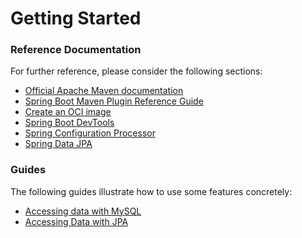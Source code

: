 # Getting Started

### Reference Documentation
For further reference, please consider the following sections:

* [Official Apache Maven documentation](https://maven.apache.org/guides/index.html)
* [Spring Boot Maven Plugin Reference Guide](https://docs.spring.io/spring-boot/docs/2.5.1/maven-plugin/reference/html/)
* [Create an OCI image](https://docs.spring.io/spring-boot/docs/2.5.1/maven-plugin/reference/html/#build-image)
* [Spring Boot DevTools](https://docs.spring.io/spring-boot/docs/2.5.1/reference/htmlsingle/#using-boot-devtools)
* [Spring Configuration Processor](https://docs.spring.io/spring-boot/docs/2.5.1/reference/htmlsingle/#configuration-metadata-annotation-processor)
* [Spring Data JPA](https://docs.spring.io/spring-boot/docs/2.5.1/reference/htmlsingle/#boot-features-jpa-and-spring-data)

### Guides
The following guides illustrate how to use some features concretely:

* [Accessing data with MySQL](https://spring.io/guides/gs/accessing-data-mysql/)
* [Accessing Data with JPA](https://spring.io/guides/gs/accessing-data-jpa/)
